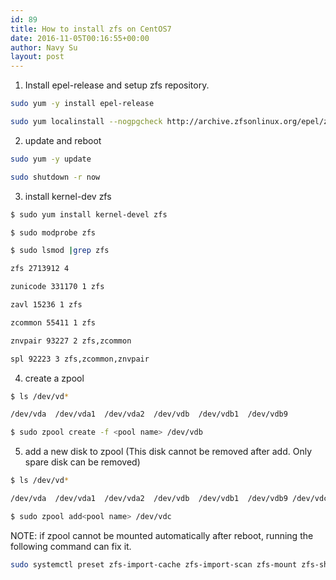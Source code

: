 ```yaml
---
id: 89
title: How to install zfs on CentOS7
date: 2016-11-05T00:16:55+00:00
author: Navy Su
layout: post
---
```

1. Install epel-release and setup zfs repository.

```bash
sudo yum -y install epel-release

sudo yum localinstall --nogpgcheck http://archive.zfsonlinux.org/epel/zfs-release.el7.noarch.rpm

```

2. update and reboot

```bash
sudo yum -y update

sudo shutdown -r now

```

3. install kernel-dev zfs
  

```bash
$ sudo yum install kernel-devel zfs

$ sudo modprobe zfs

$ sudo lsmod |grep zfs

zfs 2713912 4

zunicode 331170 1 zfs

zavl 15236 1 zfs

zcommon 55411 1 zfs

znvpair 93227 2 zfs,zcommon

spl 92223 3 zfs,zcommon,znvpair

```

4. create a zpool

```bash
$ ls /dev/vd*

/dev/vda  /dev/vda1  /dev/vda2  /dev/vdb  /dev/vdb1  /dev/vdb9

$ sudo zpool create -f <pool name> /dev/vdb

```

5. add a new disk to zpool (This disk cannot be removed after add. Only spare disk can be removed)

```bash
$ ls /dev/vd*

/dev/vda  /dev/vda1  /dev/vda2  /dev/vdb  /dev/vdb1  /dev/vdb9 /dev/vdc

$ sudo zpool add<pool name> /dev/vdc

```

NOTE: if zpool cannot be mounted automatically after reboot, running the following command can fix it.

```bash
sudo systemctl preset zfs-import-cache zfs-import-scan zfs-mount zfs-share zfs-zed zfs.target
```
